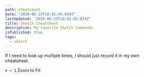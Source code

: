 ```yaml
---
path: cheatsheet
date: "2020-06-23T18:42:45.849Z"
lastUpdated: "2020-06-23T18:42:45.874Z"
title: Sketch Cheatsheet
description: My favorite Sketch Commands
isPublished: true
tags:
  - sketch
---
```


If I need to look up multiple times, I should just record it in my own cheatsheet.

`⌘ + 1` Zoom to Fit
